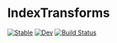 # IndexTransforms

[![Stable](https://img.shields.io/badge/docs-stable-blue.svg)](https://Tokazama.github.io/IndexTransforms.jl/stable)
[![Dev](https://img.shields.io/badge/docs-dev-blue.svg)](https://Tokazama.github.io/IndexTransforms.jl/dev)
[![Build Status](https://github.com/Tokazama/IndexTransforms.jl/workflows/CI/badge.svg)](https://github.com/Tokazama/IndexTransforms.jl/actions)

